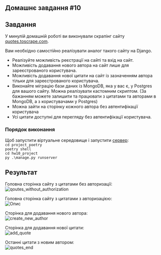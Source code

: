 ## Домашнє завдання #10
   
   
## Завдання 

У минулій домашній роботі ви виконували скрапінг сайту [quotes.toscrape.com](http://quotes.toscrape.com).

Вам необхідно самостійно реалізувати аналог такого сайту на Django.

* Реалізуйте можливість реєстрації на сайті та вхід на сайт.
* Можливість додавання нового автора на сайт лише для зареєстрованого користувача.
* Можливість додавання нової цитати на сайт із зазначенням автора тільки для зареєстрованого користувача.
* Виконайте міграцію бази даних із MongoDB, яка у вас є, у Postgres для вашого сайту. Можна реалізувати кастомним скриптом. 
(За бажанням можете залишити та працювати з цитатами та авторами в MongoDB, а з користувачами у Postgres)
* Можна зайти на сторінку кожного автора без автентифікації користувача
* Усі цитати доступні для перегляду без автентифікації користувача.

### Порядок виконання

Щоб запустити віртуальне середовище і запустити [сервер](http://127.0.0.1:8000/):    
```cd project_poetry```  
```poetry shell```  
```cd hw10_project```  
```py .\manage.py runserver```  

## Результат   
  
Головна сторінка сайту з цитатами без авторизації:  
![qoutes_without_authorization](project_poetry/hw10_project/result/qoutes_without_authorization.jpg)  

Головна сторінка сайту з цитатами з авторизацією:  
![Опис](project_poetry/hw10_project/result/quotes_with_authorization.jpg)  

Сторінка для додавання нового автора:   
![create_new_author](project_poetry/hw10_project/result/create_new_author.jpg)  

Сторінка для додавання нової цитати:  
![add_quote](project_poetry/hw10_project/result/add_quote.jpg)  

Останні цитати з новим автором:  
![quotes_end](project_poetry/hw10_project/result/quotes_end.jpg)  





